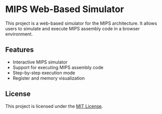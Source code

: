 # MIPS Web-Based Simulator

This project is a web-based simulator for the MIPS architecture. It allows users to simulate and execute MIPS assembly code in a browser environment.

## Features

- Interactive MIPS simulator
- Support for executing MIPS assembly code
- Step-by-step execution mode
- Register and memory visualization

## License

This project is licensed under the [MIT License](LICENSE).